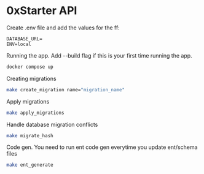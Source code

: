 # 0xStarter API

Create .env file and add the values for the ff:
```
DATABASE_URL=
ENV=local
```

Running the app. Add --build flag if this is your first time running the app.
```sh 
docker compose up
```

Creating migrations
```sh
make create_migration name="migration_name"
```

Apply migrations
```sh
make apply_migrations 
```

Handle database migration conflicts
```sh
make migrate_hash
```

Code gen. You need to run ent code gen everytime you update ent/schema files
```sh
make ent_generate
```
